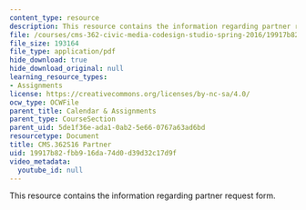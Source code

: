 ```yaml
---
content_type: resource
description: This resource contains the information regarding partner request form.
file: /courses/cms-362-civic-media-codesign-studio-spring-2016/19917b82fbb916da74d0d39d32c17d9f_MITCMS_362S16_PartnerRqst.pdf
file_size: 193164
file_type: application/pdf
hide_download: true
hide_download_original: null
learning_resource_types:
- Assignments
license: https://creativecommons.org/licenses/by-nc-sa/4.0/
ocw_type: OCWFile
parent_title: Calendar & Assignments
parent_type: CourseSection
parent_uid: 5de1f36e-ada1-0ab2-5e66-0767a63ad6bd
resourcetype: Document
title: CMS.362S16 Partner
uid: 19917b82-fbb9-16da-74d0-d39d32c17d9f
video_metadata:
  youtube_id: null
---
```

This resource contains the information regarding partner request form.